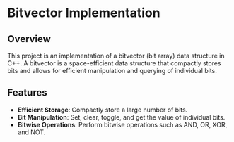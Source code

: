 # Bitvector Implementation

## Overview
This project is an implementation of a bitvector (bit array) data structure in C++. A bitvector is a space-efficient data structure that compactly stores bits and allows for efficient manipulation and querying of individual bits.

## Features
- **Efficient Storage**: Compactly store a large number of bits.
- **Bit Manipulation**: Set, clear, toggle, and get the value of individual bits.
- **Bitwise Operations**: Perform bitwise operations such as AND, OR, XOR, and NOT.